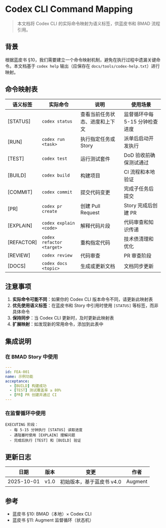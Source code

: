 # Codex CLI Command Mapping

> 本文档将 Codex CLI 的实际命令映射为语义标签，供蓝皮书和 BMAD 流程引用。

## 背景

根据蓝皮书 §10，我们需要建立一个命令映射机制，避免在执行过程中遗漏关键命令。本文档基于 `codex help` 输出（应保存在 `docs/tools/codex-help.txt`）进行映射。

## 命令映射表

| 语义标签 | 实际命令 | 说明 | 使用场景 |
|---------|---------|------|---------|
| [STATUS] | `codex status` | 查看当前任务状态、进度和上下文 | 监督循环中每 5-15 分钟检查进度 |
| [RUN] | `codex run <task>` | 执行指定任务或 Story | 派单后启动开发执行 |
| [TEST] | `codex test` | 运行测试套件 | DoD 验收前确保测试通过 |
| [BUILD] | `codex build` | 构建项目 | CI 流程和本地验证 |
| [COMMIT] | `codex commit` | 提交代码变更 | 完成子任务后提交 |
| [PR] | `codex pr create` | 创建 Pull Request | Story 完成后创建 PR |
| [EXPLAIN] | `codex explain <code>` | 解释代码片段 | 代码审查和知识传递 |
| [REFACTOR] | `codex refactor <target>` | 重构指定代码 | 技术债清理和优化 |
| [REVIEW] | `codex review` | 代码审查 | PR 审查阶段 |
| [DOCS] | `codex docs <topic>` | 生成或更新文档 | 文档同步更新 |

## 注意事项

1. **实际命令可能不同**：如果你的 Codex CLI 版本命令不同，请更新此映射表
2. **优先使用语义标签**：在蓝皮书和 Story 中引用时使用 `[STATUS]` 等标签，而非具体命令
3. **保持同步**：当 Codex CLI 更新时，及时更新此映射表
4. **扩展映射**：如发现新的常用命令，添加到此表中

## 集成说明

### 在 BMAD Story 中使用

```yaml
---
id: FEA-001
name: 示例功能
acceptance:
  - [BUILD] 构建成功
  - [TEST] 测试覆盖率 ≥ 80%
  - [PR] PR 创建并通过 CI
---
```

### 在监督循环中使用

```
EXECUTING 阶段：
  - 每 5-15 分钟执行 [STATUS] 读取进度
  - 遇阻塞时使用 [EXPLAIN] 理解问题
  - 完成后执行 [TEST] 和 [BUILD] 验证
```

## 更新日志

| 日期 | 版本 | 变更 | 作者 |
|------|------|------|------|
| 2025-10-01 | v1.0 | 初始版本，基于蓝皮书 v4.0 | Augment |

## 参考

- 蓝皮书 §10: BMAD（本地）× Codex CLI
- 蓝皮书 §11: Augment 监督循环（状态机）

